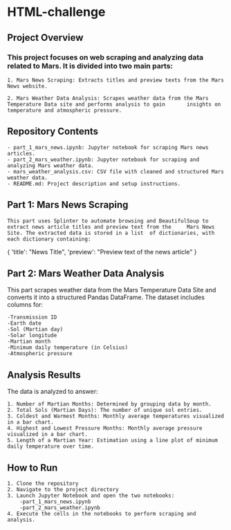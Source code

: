# HTML-challenge

## Project Overview

### This project focuses on web scraping and analyzing data related to Mars. It is divided into two main parts:

	1. Mars News Scraping: Extracts titles and preview texts from the Mars News website.

	2. Mars Weather Data Analysis: Scrapes weather data from the Mars Temperature Data site and performs analysis to gain 		insights on temperature and atmospheric pressure.

## Repository Contents

	- part_1_mars_news.ipynb: Jupyter notebook for scraping Mars news articles.
	- part_2_mars_weather.ipynb: Jupyter notebook for scraping and analyzing Mars weather data.
	- mars_weather_analysis.csv: CSV file with cleaned and structured Mars weather data.
	- README.md: Project description and setup instructions.

## Part 1: Mars News Scraping

	This part uses Splinter to automate browsing and BeautifulSoup to extract news article titles and preview text from the 	Mars News Site. The extracted data is stored in a list 	of dictionaries, with each dictionary containing:

{
  'title': "News Title",
  'preview': "Preview text of the news article"
}


## Part 2: Mars Weather Data Analysis

This part scrapes weather data from the Mars Temperature Data Site and converts it into 	a structured Pandas DataFrame. The dataset includes columns for:

	-Transmission ID
	-Earth date
	-Sol (Martian day)
	-Solar longitude
	-Martian month
	-Minimum daily temperature (in Celsius)
	-Atmospheric pressure

## Analysis Results

The data is analyzed to answer:

	1. Number of Martian Months: Determined by grouping data by month.
	2. Total Sols (Martian Days): The number of unique sol entries.
	3. Coldest and Warmest Months: Monthly average temperatures visualized in a bar chart.
	4. Highest and Lowest Pressure Months: Monthly average pressure visualized in a bar chart.
	5. Length of a Martian Year: Estimation using a line plot of minimum daily temperature over time.

## How to Run

	1. Clone the repository
	2. Navigate to the project directory
	3. Launch Jupyter Notebook and open the two notebooks:
		-part_1_mars_news.ipynb
		-part_2_mars_weather.ipynb
	4. Execute the cells in the notebooks to perform scraping and analysis.
